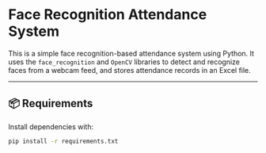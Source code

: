 # Face Recognition Attendance System

This is a simple face recognition-based attendance system using Python. It uses the `face_recognition` and `OpenCV` libraries to detect and recognize faces from a webcam feed, and stores attendance records in an Excel file.

---

## 📦 Requirements

Install dependencies with:

```bash
pip install -r requirements.txt
